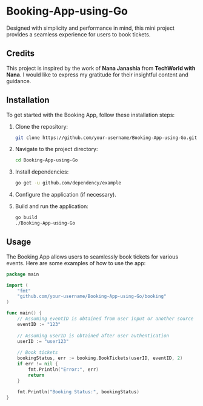# Booking-App-using-Go

Designed with simplicity and performance in mind, this mini project provides a seamless experience for users to book tickets.

## Credits

This project is inspired by the work of **Nana Janashia** from **TechWorld with Nana**. I would like to express my gratitude for their insightful content and guidance.

## Installation

To get started with the Booking App, follow these installation steps:

1. Clone the repository:

    ```bash
    git clone https://github.com/your-username/Booking-App-using-Go.git
    ```

2. Navigate to the project directory:

    ```bash
    cd Booking-App-using-Go
    ```

3. Install dependencies:

    ```bash
    go get -u github.com/dependency/example
    ```

4. Configure the application (if necessary).

5. Build and run the application:

    ```bash
    go build
    ./Booking-App-using-Go
    ```

## Usage

The Booking App allows users to seamlessly book tickets for various events. Here are some examples of how to use the app:

```go
package main

import (
	"fmt"
	"github.com/your-username/Booking-App-using-Go/booking"
)

func main() {
	// Assuming eventID is obtained from user input or another source
	eventID := "123"
	
	// Assuming userID is obtained after user authentication
	userID := "user123"
	
	// Book tickets
	bookingStatus, err := booking.BookTickets(userID, eventID, 2)
	if err != nil {
		fmt.Println("Error:", err)
		return
	}
	
	fmt.Println("Booking Status:", bookingStatus)
}

